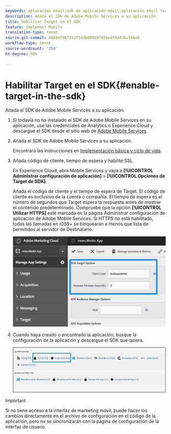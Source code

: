 ```yaml
---
keywords: aplicación móvil;sdk de aplicación móvil;aplicación móvil target;sdk de target móvil;sdk de aplicación móvil; habilitar target en sdk
description: Añada el SDK de Adobe Mobile Services a su aplicación.
title: Habilitar Target en el SDK
feature: Implement Mobile
translation-type: tm+mt
source-git-commit: 48b94f967252f5ddb009597456edf0a43bc54ba6
workflow-type: tm+mt
source-wordcount: '250'
ht-degree: 90%

---
```



# Habilitar Target en el SDK{#enable-target-in-the-sdk}

Añada el SDK de Adobe Mobile Services a su aplicación.

1. Si todavía no ha instalado el SDK de Adobe Mobile Services en su aplicación, use las credenciales de Analytics o Experience Cloud y descargue el SDK desde el sitio web de [Adobe Mobile Services](https://mobilemarketing.adobe.com).

1. Añada el SDK de Adobe Mobile Services a su aplicación.

   Encontrará las instrucciones en [Implementación básica y ciclo de vida](https://experienceleague.adobe.com/docs/mobile-services/ios/getting-started-ios/dev-qs.html).

1. Añada código de cliente, tiempo de espera y habilite SSL.

   En Experience Cloud, abra Mobile Services y vaya a **[!UICONTROL Administrar configuración de aplicación]** > **[!UICONTROL Opciones de Target de SDK]**.

   Añada el código de cliente y el tiempo de espera de Target. El código de cliente es exclusivo de la cuenta o compañía. El tiempo de espera es el número de segundos que Target espera la respuesta antes de mostrar el contenido predeterminado. Compruebe que la opción **[!UICONTROL Utilizar HTTPS]** esté marcada en la página Administrar configuración de aplicación de Adobe Mobile Services. Si HTTPS no está habilitado, todas las llamadas en iOS9+ se bloquearán a menos que lista de permitidos al servidor de Destinatario.

   ![](assets/mobile-clientcode.png)

1. Cuando haya creado o encontrado la aplicación, busque la configuración de la aplicación y descargue el SDK que quiera.

   ![](assets/download-sdk.png)

>[!IMPORTANT]
>
> Si no tiene acceso a la interfaz de marketing móvil, puede hacer los cambios directamente en el archivo de configuración en el código de la aplicación, pero no se sincronizarán con la página de configuración de la interfaz de usuario.

